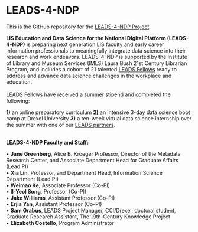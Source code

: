 # LEADS-4-NDP

This is the GitHub repository for the [LEADS-4-NDP Project](https://cci.drexel.edu/mrc/research/leads/).

**LIS Education and Data Science for the National Digital Platform (LEADS-4-NDP)** is preparing next generation LIS faculty and early career information professionals to meaningfully integrate data science into their research and work endeavors. LEADS-4-NDP is supported by the Institute of Library and Museum Services (IMLS) Laura Bush 21st Century Librarian Program, and includes a cohort of 21 talented [LEADS Fellows](http://cci.drexel.edu/mrc/research/leads/leads-4-ndp-fellows/) ready to address and advance data science challenges in the workplace and education.<br />
<br />
LEADS Fellows have received a summer stipend and completed the following: 

**1)** an online preparatory curriculum
**2)** an intensive 3-day data science boot camp at Drexel University
**3)** a ten-week virtual data science internship over the summer with one of our [LEADS partners](http://cci.drexel.edu/mrc/research/leads/leads-people/#ProjectMentors).<br />
<br />

**LEADS-4-NDP Faculty and Staff:**<br />

• **Jane Greenberg**, Alice B. Kroeger Professor, Director of the Metadata Research Center, and Associate Department Head for Graduate Affairs (Lead PI) <br />
• **Xia Lin**, Professor, and Department Head, Information Science Department (Lead PI) <br />
• **Weimao Ke**, Associate Professor (Co-PI) <br />
• **Il-Yeol Song**, Professor (Co-PI) <br />
• **Jake Williams**, Assistant Professor (Co-PI) <br />
• **Erjia Yan**, Assistant Professor (Co-PI) <br />
• **Sam Grabus**, LEADS Project Manager, CCI/Drexel, doctoral student, Graduate Research Assistant, The 19th-Century Knowledge Project <br />
• **Elizabeth Costello**, Program Administrator<br />
